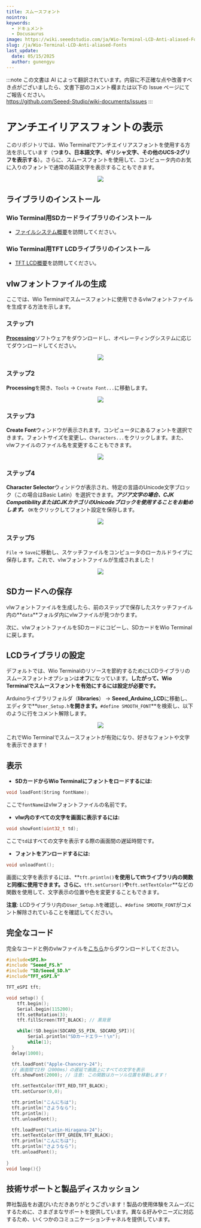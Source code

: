 ```yaml
---
title: スムースフォント
nointro:
keywords:
  - ドキュメント
  - Docusaurus
image: https://wiki.seeedstudio.com/ja/Wio-Terminal-LCD-Anti-aliased-Fonts./
slug: /ja/Wio-Terminal-LCD-Anti-aliased-Fonts
last_update:
  date: 05/15/2025
  author: gunengyu
---
```

:::note
この文書は AI によって翻訳されています。内容に不正確な点や改善すべき点がございましたら、文書下部のコメント欄または以下の Issue ページにてご報告ください。  
https://github.com/Seeed-Studio/wiki-documents/issues
:::

# アンチエイリアスフォントの表示

このリポジトリでは、Wio Terminalでアンチエイリアスフォントを使用する方法を示しています（**つまり、日本語文字、ギリシャ文字、その他のUCS-2グリフを表示する**）。さらに、スムースフォントを使用して、コンピュータ内のお気に入りのフォントで通常の英語文字を表示することもできます。

<div align="center"><img width={600} src="https://files.seeedstudio.com/wiki/Wio-Terminal/img/20200117131650.gif" /></div>

## ライブラリのインストール

### Wio Terminal用SDカードライブラリのインストール

- [ファイルシステム概要](https://wiki.seeedstudio.com/ja/Wio-Terminal-FS-Overview/)を訪問してください。

### Wio Terminal用TFT LCDライブラリのインストール

- [TFT LCD概要](https://wiki.seeedstudio.com/ja/Wio-Terminal-LCD-Overview/)を訪問してください。

## vlwフォントファイルの生成

ここでは、Wio Terminalでスムースフォントに使用できるvlwフォントファイルを生成する方法を示します。

### ステップ1

[**Processing**](https://processing.org/)ソフトウェアをダウンロードし、オペレーティングシステムに応じてダウンロードしてください。

<div align="center"><img src="https://files.seeedstudio.com/wiki/Wio-Terminal/img/20200117095509.jpg" /></div>

### ステップ2

**Processing**を開き、`Tools` -> `Create Font...`に移動します。

<div align="center"><img src="https://files.seeedstudio.com/wiki/Wio-Terminal/img/20200117100029.jpg" /></div>

### ステップ3

**Create Font**ウィンドウが表示されます。コンピュータにあるフォントを選択できます。フォントサイズを変更し、`Characters...`をクリックします。また、vlwファイルのファイル名を変更することもできます。

<div align="center"><img width={600} src="https://files.seeedstudio.com/wiki/Wio-Terminal/img/20200117100808.jpg" /></div>

### ステップ4

**Character Selector**ウィンドウが表示され、特定の言語のUnicode文字ブロック（この場合はBasic Latin）を選択できます。***アジア文字の場合、CJK CompatibilityまたはCJKカテゴリのUnicodeブロックを使用することをお勧めします。*** `OK`をクリックしてフォント設定を保存します。

<div align="center"><img width={500} src="https://files.seeedstudio.com/wiki/Wio-Terminal/img/20200117104728.jpg" /></div>

### ステップ5

`File` -> `Save`に移動し、スケッチファイルをコンピュータのローカルドライブに保存します。これで、vlwフォントファイルが生成されました！

<div align="center"><img width={500} src="https://files.seeedstudio.com/wiki/Wio-Terminal/img/20200117105224.jpg" /></div>

## SDカードへの保存

vlwフォントファイルを生成したら、前のステップで保存したスケッチファイル内の**`data`**フォルダ内にvlwファイルが見つかります。

次に、vlwフォントファイルをSDカードにコピーし、SDカードをWio Terminalに戻します。

## LCDライブラリの設定

デフォルトでは、Wio Terminalのリソースを節約するためにLCDライブラリのスムースフォントオプションは**オフ**になっています。**したがって、Wio Terminalでスムースフォントを有効にするには設定が必要です。**

Arduinoライブラリフォルダ（**libraries**） -> **Seeed_Arduino_LCD**に移動し、エディタで**`User_Setup.h`**を開きます。**`#define SMOOTH_FONT`**を検索し、以下のように行をコメント解除します。

<div align="center"><img width={500} src="https://files.seeedstudio.com/wiki/Wio-Terminal/img/smoothFont.png" /></div>

これでWio Terminalでスムースフォントが有効になり、好きなフォントや文字を表示できます！

## 表示

- **SDカードからWio Terminalにフォントをロードするには:**

```cpp
void loadFont(String fontName);
```

ここで`fontName`はvlwフォントファイルの名前です。

- **vlw内のすべての文字を画面に表示するには:**

```cpp
void showFont(uint32_t td);
```

ここで`td`はすべての文字を表示する際の画面間の遅延時間です。

- **フォントをアンロードするには:**

```cpp
void unloadFont();
```

画面に文字を表示するには、**`tft.println()`**を使用してtftライブラリ内の関数と同様に使用できます。さらに、**`tft.setCursor()`**や**`tft.setTextColor`**などの関数を使用して、文字表示の位置や色を変更することもできます。

**注意**: LCDライブラリ内の`User_Setup.h`を確認し、`#define SMOOTH_FONT`がコメント解除されていることを確認してください。

## 完全なコード

完全なコードと例のvlwファイルを[こちら](https://files.seeedstudio.com/wiki/Wio-Terminal/res/JanpaneseFonts.zip)からダウンロードしてください。

```cpp
#include<SPI.h>
#include "Seeed_FS.h"
#include "SD/Seeed_SD.h"
#include"TFT_eSPI.h"

TFT_eSPI tft;

void setup() {
    tft.begin();
    Serial.begin(115200);
    tft.setRotation(3);
    tft.fillScreen(TFT_BLACK); // 黒背景

    while(!SD.begin(SDCARD_SS_PIN, SDCARD_SPI)){
        Serial.println("SDカードエラー！\n");
        while(1);
  }
  delay(1000);

  tft.loadFont("Apple-Chancery-24");
  // 画面間で2秒（2000ms）の遅延で画面上にすべての文字を表示
  tft.showFont(2000); // 注意: この関数はカーソル位置を移動します！

  tft.setTextColor(TFT_RED,TFT_BLACK);
  tft.setCursor(0,0);

  tft.println("こんにちは");
  tft.println("さようなら");
  tft.println();
  tft.unloadFont();

  tft.loadFont("Latin-Hiragana-24");
  tft.setTextColor(TFT_GREEN,TFT_BLACK);
  tft.println("こんにちは");
  tft.println("さようなら");
  tft.unloadFont();
  
}
void loop(){}
```

## 技術サポートと製品ディスカッション

弊社製品をお選びいただきありがとうございます！製品の使用体験をスムーズにするために、さまざまなサポートを提供しています。異なる好みやニーズに対応するため、いくつかのコミュニケーションチャネルを提供しています。

<div class="button_tech_support_container">
<a href="https://forum.seeedstudio.com/" class="button_forum"></a> 
<a href="https://www.seeedstudio.com/contacts" class="button_email"></a>
</div>

<div class="button_tech_support_container">
<a href="https://discord.gg/eWkprNDMU7" class="button_discord"></a> 
<a href="https://github.com/Seeed-Studio/wiki-documents/discussions/69" class="button_discussion"></a>
</div>